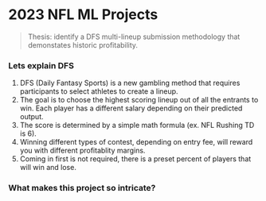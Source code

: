 # 2023 NFL ML Projects
>
> Thesis: identify a DFS multi-lineup submission methodology that demonstates historic profitability.

### Lets explain DFS
1) DFS (Daily Fantasy Sports) is a new gambling method that requires participants to select athletes to create a lineup.
2) The goal is to choose the highest scoring lineup out of all the entrants to win. Each player has a different salary depending on their predicted output.
3) The score is determined by a simple math formula (ex. NFL Rushing TD is 6).
4) Winning different types of contest, depending on entry fee, will reward you with different profitablity margins.
5) Coming in first is not required, there is a preset percent of players that will win and lose.

### What makes this project so intricate?
>
>
